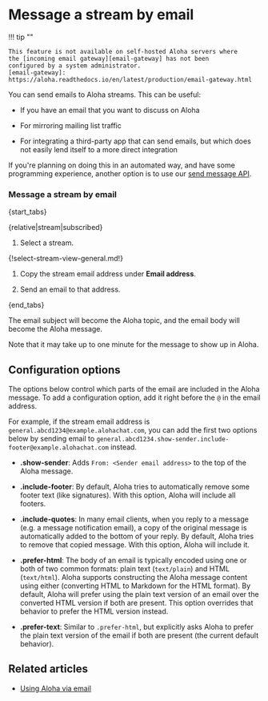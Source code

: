# Message a stream by email

!!! tip ""

    This feature is not available on self-hosted Aloha servers where
    the [incoming email gateway][email-gateway] has not been
    configured by a system administrator.
    [email-gateway]: https://aloha.readthedocs.io/en/latest/production/email-gateway.html

You can send emails to Aloha streams. This can be useful:

* If you have an email that you want to discuss on Aloha

* For mirroring mailing list traffic

* For integrating a third-party app that can send emails, but which does not
  easily lend itself to a more direct integration

If you're planning on doing this in an automated way, and have some
programming experience, another option is to use our [send message
API](/api/send-message).

### Message a stream by email

{start_tabs}

{relative|stream|subscribed}

1. Select a stream.

{!select-stream-view-general.md!}

1. Copy the stream email address under **Email address**.

1. Send an email to that address.

{end_tabs}

The email subject will become the Aloha topic, and the email body will
become the Aloha message.

Note that it may take up to one minute for the message to show
up in Aloha.

## Configuration options

The options below control which parts of the email are included in the
Aloha message.  To add a configuration option, add it right before the `@`
in the email address.

For example, if the stream email address is
`general.abcd1234@example.alohachat.com`, you can add the first two options
below by sending email to
`general.abcd1234.show-sender.include-footer@example.alohachat.com` instead.

* **.show-sender**: Adds `From: <Sender email address>` to
  the top of the Aloha message.

* **.include-footer**: By default, Aloha tries to automatically remove some footer
  text (like signatures). With this option, Aloha will include all footers.

* **.include-quotes**: In many email clients, when you reply to a message
  (e.g. a message notification email), a copy of the original message is
  automatically added to the bottom of your reply. By default, Aloha tries
  to remove that copied message. With this option, Aloha will include it.

* **.prefer-html**: The body of an email is typically encoded using
  one or both of two common formats: plain text (`text/plain`) and
  HTML (`text/html`).  Aloha supports constructing the Aloha message
  content using either (converting HTML to Markdown for the HTML
  format).  By default, Aloha will prefer using the plain text version
  of an email over the converted HTML version if both are present.
  This option overrides that behavior to prefer the HTML version
  instead.

* **.prefer-text**: Similar to `.prefer-html`, but explicitly asks
  Aloha to prefer the plain text version of the email if both are
  present (the current default behavior).

## Related articles

* [Using Aloha via email](/help/using-aloha-via-email)


